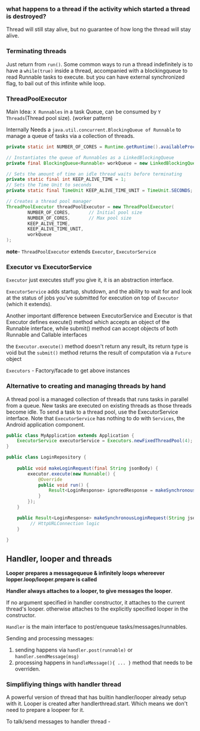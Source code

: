 

### what happens to a thread if the activity which started a thread is destroyed?

Thread will still stay alive, but no guarantee of how long the thread will stay alive.


### Terminating threads

Just return from `run()`.
Some common ways to run a thread indefinitely is to have a `while(true)` inside a thread, accompanied with a blockingqueue to read Runnable tasks to execute.
but you can have external synchronized flag, to bail out of this infinite while loop.

### ThreadPoolExecutor

Main Idea: `X Runnables` in a task Queue, can be consumed by `Y Threads`(Thread pool size). (worker pattern)

Internally Needs a `java.util.concurrent.BlockingQueue of Runnable` to manage a queue of tasks via a collection of threads.
```java
private static int NUMBER_OF_CORES = Runtime.getRuntime().availableProcessors();

// Instantiates the queue of Runnables as a LinkedBlockingQueue
private final BlockingQueue<Runnable> workQueue = new LinkedBlockingQueue<Runnable>();

// Sets the amount of time an idle thread waits before terminating
private static final int KEEP_ALIVE_TIME = 1;
// Sets the Time Unit to seconds
private static final TimeUnit KEEP_ALIVE_TIME_UNIT = TimeUnit.SECONDS;

// Creates a thread pool manager
ThreadPoolExecutor threadPoolExecutor = new ThreadPoolExecutor(
        NUMBER_OF_CORES,       // Initial pool size
        NUMBER_OF_CORES,       // Max pool size
        KEEP_ALIVE_TIME,
        KEEP_ALIVE_TIME_UNIT,
        workQueue
);
```

**note**- `ThreadPoolExecutor` extends `Executor`, `ExecutorService`

### Executor vs ExecutorService
`Executor` just executes stuff you give it, it is an abstraction interface.

`ExecutorService` adds startup, shutdown, and the ability to wait for and look at the status of jobs 
you've submitted for execution on top of `Executor` (which it extends).

Another important difference between ExecutorService and Executor is that Executor defines execute() method which accepts an object of the Runnable interface, while submit() method can accept objects of both Runnable and Callable interfaces

the `Executor.execute()` method doesn't return any result, its return type is void but the `submit()` method returns the result of computation via a `Future` object

`Executors` - Factory/facade to get above instances

### Alternative to creating and managing threads by hand

A thread pool is a managed collection of threads that runs tasks in parallel from a queue. New tasks are executed on existing threads as those threads become idle. To send a task to a thread pool, use the ExecutorService interface. Note that `ExecutorService` has nothing to do with `Services`, the Android application component.


```java
public class MyApplication extends Application {
    ExecutorService executorService = Executors.newFixedThreadPool(4);
}
```

```java
public class LoginRepository {
    
    public void makeLoginRequest(final String jsonBody) {
        executor.execute(new Runnable() {
            @Override
            public void run() {
                Result<LoginResponse> ignoredResponse = makeSynchronousLoginRequest(jsonBody);
            }
        });
    }

    public Result<LoginResponse> makeSynchronousLoginRequest(String jsonBody) {
         // HttpURLConnection logic
    }
    
}
```


## Handler, looper and threads

**Looper prepares a messagequeue & infinitely loops whereever lopper.loop/looper.prepare is called**

**Handler always attaches to a looper, to give messages the looper**.

If no argument specified in handler constructor, it attaches to the current thread's looper. otherwise attaches to the explicitly specified looper in the constructor.

`Handler` is the main interface to post/enqueue tasks/messages/runnables.

Sending and processing messages:

1. sending happens via `handler.post(runnable)` or `handler.sendMessage(msg)`
2. processing happens in `handleMessage(){ ... }` method that needs to be overriden.


### Simplifiying things with handler thread

A powerful version of thread that has builtin handler/looper already setup with it. 
Looper is created after handlerthread.start.
Which means we don't need to prepare a loopeer for it.

To talk/send messages to handler thread - 